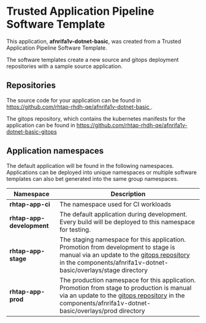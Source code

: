 # Trusted Application Pipeline Software Template

This application, **afnrifa1v-dotnet-basic**, was created from a Trusted Application Pipeline Software Template.

The software templates create a new source and gitops deployment repositories with a sample source application. 

## Repositories

The source code for your application can be found in [https://github.com/rhtap-rhdh-qe/afnrifa1v-dotnet-basic ](https://github.com/rhtap-rhdh-qe/afnrifa1v-dotnet-basic ).
 
The gitops repository, which contains the kubernetes manifests for the application can be found in 
[https://github.com/rhtap-rhdh-qe/afnrifa1v-dotnet-basic-gitops ](https://github.com/rhtap-rhdh-qe/afnrifa1v-dotnet-basic-gitops ) 

## Application namespaces 

The default application will be found in the following namespaces. Applications can be deployed into unique namespaces or multiple software templates can also bet generated into the same group namespaces.  

|  Namespace   |  Description   |  
| -------- | -------- |
| **rhtap-app-ci** | The namespace used for CI workloads |
| **rhtap-app-development** | The default application during development. Every build will be deployed to this namespace for testing. |
| **rhtap-app-stage** | The staging namespace for this application. Promotion from development to stage is manual via an update to the [gitops repository](https://github.com/rhtap-rhdh-qe/afnrifa1v-dotnet-basic-gitops ) in the components/afnrifa1v-dotnet-basic/overlays/stage directory |
| **rhtap-app-prod** | The production namespace for this application. Promotion from stage to production is manual via an update to the [gitops repository](https://github.com/rhtap-rhdh-qe/afnrifa1v-dotnet-basic-gitops ) in the components/afnrifa1v-dotnet-basic/overlays/prod directory |